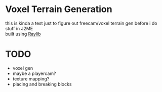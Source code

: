 # Voxel Terrain Generation

this is kinda a test just to figure out freecam/voxel terrain gen before i do stuff in J2ME  
built using [Raylib](https://www.raylib.com/)


# TODO
- voxel gen
- maybe a playercam?
- texture mapping?
- placing and breaking blocks